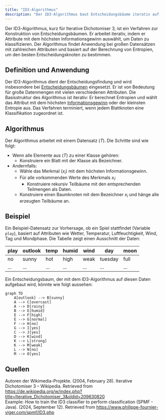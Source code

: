 ```yaml
---
title: "ID3-Algorithmus"
description: "Der ID3-Algorithmus baut Entscheidungsbäume iterativ auf, indem er Attribute mit dem höchsten Informationsgewinn wählt. Er eignet sich für große Datensätze mit vielen Attributen zur Klassifikation."
---
```


Der ID3-Algorithmus, kurz für Iterative Dichotomiser 3, ist ein Verfahren zur Konstruktion von Entscheidungsbäumen. Er arbeitet iterativ, indem er Attribute mit dem höchsten Informationsgewinn auswählt, um Daten zu klassifizieren. Der Algorithmus findet Anwendung bei großen Datensätzen mit zahlreichen Attributen und basiert auf der Berechnung von Entropien, um den besten Entscheidungsknoten zu bestimmen.

## Definition und Anwendung

Der ID3-Algorithmus dient der Entscheidungsfindung und wird insbesondere bei [Entscheidungsbäumen](/open-fidup/lerninhalte/entscheidungsbaum) eingesetzt. Er ist von Bedeutung für große Datenmengen mit vielen verschiedenen Attributen. Die Basisstruktur des Algorithmus ist iterativ: Er berechnet Entropien und wählt das Attribut mit dem höchsten [Informationsgewinn](/open-fidup/lerninhalte/entropie-und-informationsgewinn) oder der kleinsten Entropie aus. Das Verfahren terminiert, wenn jedem Blattknoten eine Klassifikation zugeordnet ist.

## Algorithmus

Der Algorithmus arbeitet mit einem Datensatz $(T)$. Die Schritte sind wie folgt:

- Wenn alle Elemente aus $(T)$ zu einer Klasse gehören:
  - Konstruiere ein Blatt mit der Klasse als Bezeichner.
- Andernfalls:
  - Wähle das Merkmal $(x_i)$ mit dem höchsten Informationsgewinn.
  - Für alle vorkommenden Werte des Merkmals $x_i$:
    - Konstruiere rekursiv Teilbäume mit den entsprechenden Teilmengen als Daten.
  - Konstruiere einen Baumknoten mit dem Bezeichner $x_i$ und hänge alle erzeugten Teilbäume an.

## Beispiel

Ein Beispiel-Datensatz zur Vorhersage, ob ein Spiel stattfindet (Variable `play`), basiert auf Attributen wie Wetter, Temperatur, Luftfeuchtigkeit, Wind, Tag und Mondphase. Die Tabelle zeigt einen Ausschnitt der Daten:

| play | outlook | temp | humid | wind | day     | moon |
| ---- | ------- | ---- | ----- | ---- | ------- | ---- |
| no   | sunny   | hot  | high  | weak | tuesday | full |
| ...  | ...     | ...  | ...   | ...  | ...     | ...  |

Ein Entscheidungsbaum, der mit dem ID3-Algorithmus auf diesen Daten aufgebaut wird, könnte wie folgt aussehen:

```mermaid
graph TD
    A[outlook] --> B[sunny]
    A --> C[overcast]
    A --> D[rainy]
    B --> E[humid]
    E --> F[high]
    E --> G[normal]
    F --> H[no]
    G --> I[yes]
    C --> J[yes]
    D --> K[wind]
    K --> L[strong]
    K --> M[weak]
    L --> N[no]
    M --> O[yes]
```

## Quellen

Autoren der Wikimedia-Projekte. (2004, February 28). Iterative Dichotomiser 3 – Wikipedia. Retrieved from https://de.wikipedia.org/w/index.php?title=Iterative_Dichotomiser_3&oldid=209630820  
Example: How to train the ID3 classifier to perform classification (SPMF - Java). (2024, September 12). Retrieved from https://www.philippe-fournier-viger.com/spmf/ID3.php